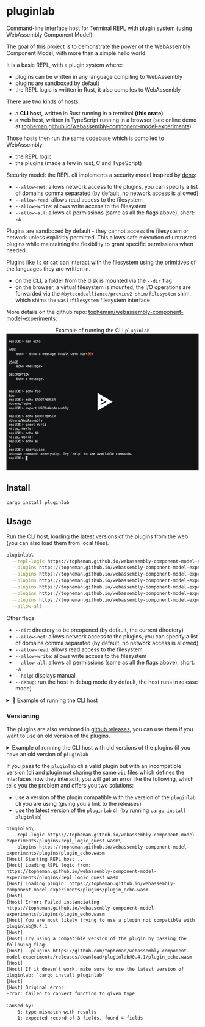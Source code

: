 # pluginlab

Command-line interface host for Terminal REPL with plugin system (using WebAssembly Component Model).

The goal of this project is to demonstrate the power of the WebAssembly Component Model, with more than a simple hello world.

It is a basic REPL, with a plugin system where:

- plugins can be written in any language compiling to WebAssembly
- plugins are sandboxed by default
- the REPL logic is written in Rust, it also compiles to WebAssembly

There are two kinds of hosts:

- a **CLI host**, written in Rust running in a terminal **(this crate)**
- a web host, written in TypeScript running in a browser (see online demo at [topheman.github.io/webassembly-component-model-experiments](https://topheman.github.io/webassembly-component-model-experiments))

Those hosts then run the same codebase which is compiled to WebAssembly:

- the REPL logic
- the plugins (made a few in rust, C and TypeScript)

Security model: the REPL cli implements a security model inspired by [deno](https://docs.deno.com/runtime/fundamentals/security/#permissions):

- `--allow-net`: allows network access to the plugins, you can specify a list of domains comma separated (by default, no network access is allowed)
- `--allow-read`: allows read access to the filesystem
- `--allow-write`: allows write access to the filesystem
- `--allow-all`: allows all permissions (same as all the flags above), short: `-A`

Plugins are sandboxed by default - they cannot access the filesystem or network unless explicitly permitted. This allows safe execution of untrusted plugins while maintaining the flexibility to grant specific permissions when needed.

Plugins like `ls` or `cat` can interact with the filesystem using the primitives of the languages they are written in.

- on the CLI, a folder from the disk is mounted via the `--dir` flag
- on the browser, a virtual filesystem is mounted, the I/O operations are forwarded via the `@bytecodealliance/preview2-shim/filesystem` shim, which shims the `wasi:filesystem` filesystem interface

More details on the github repo: [topheman/webassembly-component-model-experiments](https://github.com/topheman/webassembly-component-model-experiments).

<p align="center">
  Example of running the CLI <code>pluginlab</code>
  <a href="https://asciinema.org/a/DWYAgrjSpwlejvRJQY8AHCEfD?speed=1.5" title="Click to watch the demo">
    <img src="./demo-preview.png" alt="pluginlab demo" />
  </a>
</p>

## Install

```bash
cargo install pluginlab
```

## Usage

Run the CLI host, loading the latest versions of the plugins from the web (you can also load them from local files).

```bash
pluginlab\
  --repl-logic https://topheman.github.io/webassembly-component-model-experiments/plugins/repl_logic_guest.wasm\
  --plugins https://topheman.github.io/webassembly-component-model-experiments/plugins/plugin_greet.wasm\
  --plugins https://topheman.github.io/webassembly-component-model-experiments/plugins/plugin_ls.wasm\
  --plugins https://topheman.github.io/webassembly-component-model-experiments/plugins/plugin_echo.wasm\
  --plugins https://topheman.github.io/webassembly-component-model-experiments/plugins/plugin_weather.wasm\
  --plugins https://topheman.github.io/webassembly-component-model-experiments/plugins/plugin_cat.wasm\
  --plugins https://topheman.github.io/webassembly-component-model-experiments/plugins/plugin-echo-c.wasm\
  --allow-all
```

Other flags:

- `--dir`: directory to be preopened (by default, the current directory)
- `--allow-net`: allows network access to the plugins, you can specify a list of domains comma separated (by default, no network access is allowed)
- `--allow-read`: allows read access to the filesystem
- `--allow-write`: allows write access to the filesystem
- `--allow-all`: allows all permissions (same as all the flags above), short: `-A`
- `--help`: displays manual
- `--debug`: run the host in debug mode (by default, the host runs in release mode)

<details>
<summary>🚀 Example of running the CLI host</summary>
<pre>
pluginlab\
  --repl-logic https://topheman.github.io/webassembly-component-model-experiments/plugins/repl_logic_guest.wasm\
  --plugins https://topheman.github.io/webassembly-component-model-experiments/plugins/plugin_greet.wasm\
  --plugins https://topheman.github.io/webassembly-component-model-experiments/plugins/plugin_ls.wasm\
  --plugins https://topheman.github.io/webassembly-component-model-experiments/plugins/plugin_echo.wasm\
  --plugins https://topheman.github.io/webassembly-component-model-experiments/plugins/plugin_weather.wasm\
  --plugins https://topheman.github.io/webassembly-component-model-experiments/plugins/plugin_cat.wasm\
  --plugins https://topheman.github.io/webassembly-component-model-experiments/plugins/plugin-echo-c.wasm\
  --allow-all
[Host] Starting REPL host...
[Host] Loading REPL logic from: https://topheman.github.io/webassembly-component-model-experiments/plugins/repl_logic_guest.wasm
[Host] Loading plugin: https://topheman.github.io/webassembly-component-model-experiments/plugins/plugin_greet.wasm
[Host] Loading plugin: https://topheman.github.io/webassembly-component-model-experiments/plugins/plugin_ls.wasm
[Host] Loading plugin: https://topheman.github.io/webassembly-component-model-experiments/plugins/plugin_echo.wasm
[Host] Loading plugin: https://topheman.github.io/webassembly-component-model-experiments/plugins/plugin_weather.wasm
[Host] Loading plugin: https://topheman.github.io/webassembly-component-model-experiments/plugins/plugin_cat.wasm
repl(0)> echo foo
foo
repl(0)> echo $ROOT/$USER
/Users/Tophe
repl(0)> export FOO=toto

repl(0)> echo $FOO
toto
repl(0)> greet $FOO
Hello, toto!
repl(0)> ls wit
wit/host-api.wit
wit/plugin-api.wit
wit/shared.wit
repl(0)> weather Paris
Sunny
repl(0)> weather New York
Partly cloudy
repl(0)> azertyuiop
Unknown command: azertyuiop. Try `help` to see available commands.
repl(1)> echo $?
1
repl(0)> greet $USER
Hello, Tophe!
repl(0)> echo $0
Hello, Tophe!
repl(0)>
</pre>
</details>

### Versioning

The plugins are also versioned in [github releases](https://github.com/topheman/webassembly-component-model-experiments/releases), you can use them if you want to use an old version of the plugins.

<summary>
  <details>
    <summary>Example of running the CLI host with old versions of the plugins (if you have an old version of <code>pluginlab</code></summary>
    <pre>
pluginlab\
  --repl-logic https://github.com/topheman/webassembly-component-model-experiments/releases/download/pluginlab@0.4.1/repl_logic_guest.wasm\
  --plugins https://github.com/topheman/webassembly-component-model-experiments/releases/download/pluginlab@0.4.1/plugin_greet.wasm\
  --plugins https://github.com/topheman/webassembly-component-model-experiments/releases/download/pluginlab@0.4.1/plugin_ls.wasm\
  --plugins https://github.com/topheman/webassembly-component-model-experiments/releases/download/pluginlab@0.4.1/plugin_echo.wasm\
  --plugins https://github.com/topheman/webassembly-component-model-experiments/releases/download/pluginlab@0.4.1/plugin_weather.wasm\
  --plugins https://github.com/topheman/webassembly-component-model-experiments/releases/download/pluginlab@0.4.1/plugin_cat.wasm\
  --plugins https://github.com/topheman/webassembly-component-model-experiments/releases/download/pluginlab@0.4.1/plugin-echo-c.wasm\
  --allow-all
    </pre>
</summary>

<p></p>

If you pass to the `pluginlab` cli a valid plugin but with an incompatible version (cli and plugin not sharing the same `wit` files which defines the interfaces how they interact), you will get an error like the following, which tells you the problem and offers you two solutions:

- use a version of the plugin compatible with the version of the `pluginlab` cli you are using (giving you a link to the releases)
- use the latest version of the `pluginlab` cli (by running `cargo install pluginlab`)

```
pluginlab\
  --repl-logic https://topheman.github.io/webassembly-component-model-experiments/plugins/repl_logic_guest.wasm\
  --plugins https://topheman.github.io/webassembly-component-model-experiments/plugins/plugin_echo.wasm
[Host] Starting REPL host...
[Host] Loading REPL logic from: https://topheman.github.io/webassembly-component-model-experiments/plugins/repl_logic_guest.wasm
[Host] Loading plugin: https://topheman.github.io/webassembly-component-model-experiments/plugins/plugin_echo.wasm
[Host]
[Host] Error: Failed instanciating https://topheman.github.io/webassembly-component-model-experiments/plugins/plugin_echo.wasm
[Host] You are most likely trying to use a plugin not compatible with pluginlab@0.4.1
[Host]
[Host] Try using a compatible version of the plugin by passing the following flag:
[Host] --plugins https://github.com/topheman/webassembly-component-model-experiments/releases/download/pluginlab@0.4.1/plugin_echo.wasm
[Host]
[Host] If it doesn't work, make sure to use the latest version of pluginlab: `cargo install pluginlab`
[Host]
[Host] Original error:
Error: failed to convert function to given type

Caused by:
    0: type mismatch with results
    1: expected record of 3 fields, found 4 fields
```
